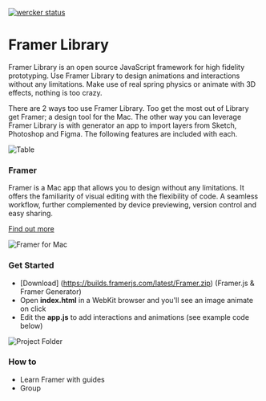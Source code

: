 [![wercker status](https://app.wercker.com/status/8e5d02248bfd387acebdf177fba5f6b1/s/master "wercker status")](https://app.wercker.com/project/bykey/8e5d02248bfd387acebdf177fba5f6b1)

# Framer Library

Framer Library is an open source JavaScript framework for high fidelity prototyping. Use Framer Library to design animations and interactions without any limitations. Make use of real spring physics or animate with 3D effects, nothing is too crazy.

There are 2 ways too use Framer Library. Too get the most out of Library get Framer; a design tool for the Mac. The other way you can leverage Framer Library is with generator an app to import layers from Sketch, Photoshop and Figma. The following features are included with each.

![Table](https://dsc.cloud/krijn/black-table/black-table.png)

### Framer

Framer is a Mac app that allows you to design without any limitations. It offers the familiarity of visual editing with the flexibility of code. A seamless workflow, further complemented by device previewing, version control and easy sharing.

[Find out more](http://framer.com)

![Framer for Mac](https://dsc.cloud/krijn/grow/grow.png)

### Get Started
- [Download] (https://builds.framerjs.com/latest/Framer.zip) (Framer.js & Framer Generator)
- Open **index.html** in a WebKit browser and you'll see an image animate on click
- Edit the **app.js** to add interactions and animations (see example code below)

![Project Folder](https://dsc.cloud/krijn/files/files.png)

### How to
- Learn Framer with guides
- Group
